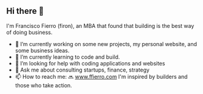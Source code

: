 ## Hi there 👋
I'm Francisco Fierro (firon), an MBA that found that building is the best way of doing business.
- 🔭 I’m currently working on some new projects, my personal website, and some business ideas. 
- 🌱 I’m currently learning to code and build. 
- 🤔 I’m looking for help with coding applications and websites
- 💬 Ask me about consulting startups, finance, strategy
- 📫 How to reach me: 🔜 www.ffierro.com
I'm inspired by builders and those who take action.

<!--
**fironc/fironc** is a ✨ _special_ ✨ repository because its `README.md` (this file) appears on your GitHub profile.


